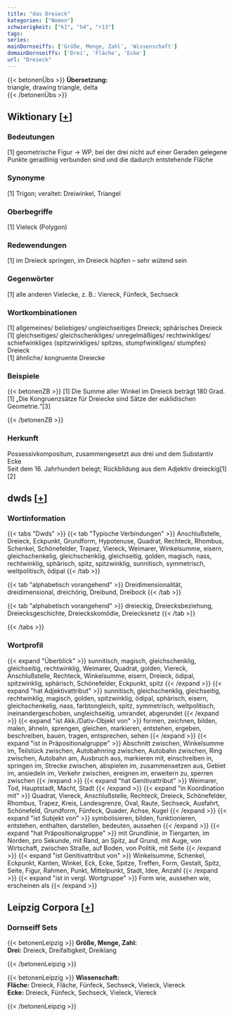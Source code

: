 ```yaml
---
title: "das Dreieck"
kategorien: ["Nomen"]
schwierigkeit: ["k1", "h4", "r13"]
tags:
series:
mainDornseiffs: ['Größe, Menge, Zahl', 'Wissenschaft']
domainDornseiffs: ['Drei', 'Fläche', 'Ecke']
url: "Dreieck"
---
```


{{< betonenÜbs >}}
**Übersetzung:**  
triangle, drawing triangle, delta  
{{< /betonenÜbs >}}

## Wiktionary [[+](https://de.wiktionary.org/wiki/Dreieck)]

### Bedeutungen
[1] geometrische Figur → WP, bei der drei nicht auf einer Geraden gelegene Punkte geradlinig verbunden sind und die dadurch entstehende Fläche  

### Synonyme
[1] Trigon; veraltet: Dreiwinkel, Triangel  

### Oberbegriffe
[1] Vieleck (Polygon)  

### Redewendungen
[1] im Dreieck springen, im Dreieck hüpfen – sehr wütend sein  

### Gegenwörter
[1] alle anderen Vielecke, z. B.: Viereck, Fünfeck, Sechseck  

### Wortkombinationen
[1] allgemeines/ beliebiges/ ungleichseitiges Dreieck; sphärisches Dreieck  
[1] gleichseitiges/ gleichschenkliges/ unregelmäßiges/ rechtwinkliges/ schiefwinkliges (spitzwinkliges/ spitzes, stumpfwinkliges/ stumpfes) Dreieck  
[1] ähnliche/ kongruente Dreiecke  

### Beispiele
{{< betonenZB >}}
[1] Die Summe aller Winkel im Dreieck beträgt 180 Grad.  
[1] „Die Kongruenzsätze für Dreiecke sind Sätze der euklidischen Geometrie.“[3]  

{{< /betonenZB >}}
### Herkunft
Possessivkompositum, zusammengesetzt aus drei und dem Substantiv Ecke  
Seit dem 16. Jahrhundert belegt; Rückbildung aus dem Adjektiv dreieckig[1][2]  



## dwds [[+](https://www.dwds.de/wb/Dreieck)]

### Wortinformation
{{< tabs "Dwds" >}}
{{< tab "Typische Verbindungen" >}}
Anschlußstelle, Dreieck, Eckpunkt, Grundform, Hypotenuse, Quadrat, Rechteck, Rhombus, Schenkel, Schönefelder, Trapez, Viereck, Weimarer, Winkelsumme, eisern, gleichschenkelig, gleichschenklig, gleichseitig, golden, magisch, nass, rechtwinklig, sphärisch, spitz, spitzwinklig, sunnitisch, symmetrisch, weltpolitisch, ödipal
{{< /tab >}}

{{< tab "alphabetisch vorangehend" >}}
Dreidimensionalität, dreidimensional, dreichörig, Dreibund, Dreibock
{{< /tab >}}

{{< tab "alphabetisch vorangehend" >}}
dreieckig, Dreiecksbeziehung, Dreiecksgeschichte, Dreieckskomödie, Dreiecksnetz
{{< /tab >}}

{{< /tabs >}}

### Wortprofil
{{< expand "Überblick" >}} sunnitisch, magisch, gleichschenklig, gleichseitig, rechtwinklig, Weimarer, Quadrat, golden, Viereck, Anschlußstelle, Rechteck, Winkelsumme, eisern, Dreieck, ödipal, spitzwinklig, sphärisch, Schönefelder, Eckpunkt, spitz {{< /expand >}}
{{< expand "hat Adjektivattribut" >}} sunnitisch, gleichschenklig, gleichseitig, rechtwinklig, magisch, golden, spitzwinklig, ödipal, sphärisch, eisern, gleichschenkelig, nass, farbtongleich, spitz, symmetrisch, weltpolitisch, ineinandergeschoben, ungleichseitig, umrandet, abgerundet {{< /expand >}}
{{< expand "ist Akk./Dativ-Objekt von" >}} formen, zeichnen, bilden, malen, ähneln, sprengen, gleichen, markieren, entstehen, ergeben, beschreiben, bauen, tragen, entsprechen, sehen {{< /expand >}}
{{< expand "ist in Präpositionalgruppe" >}} Abschnitt zwischen, Winkelsumme im, Teilstück zwischen, Autobahnring zwischen, Autobahn zwischen, Ring zwischen, Autobahn am, Ausbruch aus, markieren mit, einschreiben in, springen im, Strecke zwischen, abspielen im, zusammensetzen aus, Gebiet im, ansiedeln im, Verkehr zwischen, ereignen im, erweitern zu, sperren zwischen {{< /expand >}}
{{< expand "hat Genitivattribut" >}} Weimarer, Tod, Hauptstadt, Macht, Stadt {{< /expand >}}
{{< expand "in Koordination mit" >}} Quadrat, Viereck, Anschlußstelle, Rechteck, Dreieck, Schönefelder, Rhombus, Trapez, Kreis, Landesgrenze, Oval, Raute, Sechseck, Ausfahrt, Schönefeld, Grundform, Fünfeck, Quader, Achse, Kugel {{< /expand >}}
{{< expand "ist Subjekt von" >}} symbolisieren, bilden, funktionieren, entstehen, enthalten, darstellen, bedeuten, aussehen {{< /expand >}}
{{< expand "hat Präpositionalgruppe" >}} mit Grundlinie, in Tiergarten, im Norden, pro Sekunde, mit Rand, an Spitz, auf Grund, mit Auge, von Wirtschaft, zwischen Straße, auf Boden, von Politik, mit Seite {{< /expand >}}
{{< expand "ist Genitivattribut von" >}} Winkelsumme, Schenkel, Eckpunkt, Kanten, Winkel, Eck, Ecke, Spitze, Treffen, Form, Gestalt, Spitz, Seite, Figur, Rahmen, Punkt, Mittelpunkt, Stadt, Idee, Anzahl {{< /expand >}}
{{< expand "ist in vergl. Wortgruppe" >}} Form wie, aussehen wie, erscheinen als {{< /expand >}}

## Leipzig Corpora [[+](https://corpora.uni-leipzig.de/en/res?word=Dreieck&corpusId=deu_newscrawl-public_2018)]

### Dornseiff Sets
{{< betonenLeipzig >}}
**Größe, Menge, Zahl:**  
**Drei:** Dreieck, Dreifaltigkeit, Dreiklang  

{{< /betonenLeipzig >}}


{{< betonenLeipzig >}}
**Wissenschaft:**  
**Fläche:** Dreieck, Fläche, Fünfeck, Sechseck, Vieleck, Viereck  
**Ecke:** Dreieck, Fünfeck, Sechseck, Vieleck, Viereck  

{{< /betonenLeipzig >}}
